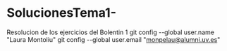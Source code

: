 # SolucionesTema1-
Resolucion de los ejercicios del Bolentin 1
git config --global user.name "Laura Montoliu"
git config --global user.email "monpelau@alumni.uv.es"
